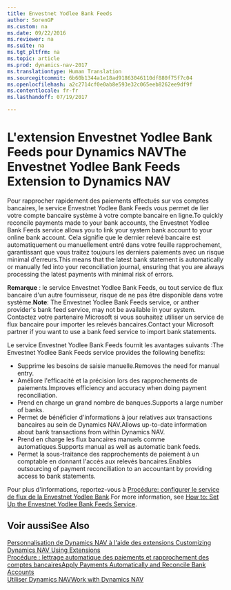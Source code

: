 ```yaml
---
title: Envestnet Yodlee Bank Feeds
author: SorenGP
ms.custom: na
ms.date: 09/22/2016
ms.reviewer: na
ms.suite: na
ms.tgt_pltfrm: na
ms.topic: article
ms.prod: dynamics-nav-2017
ms.translationtype: Human Translation
ms.sourcegitcommit: 6b60b1344a1e18ad91863046110df880f75f7c04
ms.openlocfilehash: a2c2714cf0e0ab8e593e32c065eeb8262ee9df9f
ms.contentlocale: fr-fr
ms.lasthandoff: 07/19/2017

---
```


# <a name="the-envestnet-yodlee-bank-feeds-extension-to-dynamics-nav"></a><span data-ttu-id="d5eb8-102">L'extension Envestnet Yodlee Bank Feeds pour Dynamics NAV</span><span class="sxs-lookup"><span data-stu-id="d5eb8-102">The Envestnet Yodlee Bank Feeds Extension to Dynamics NAV</span></span>
<span data-ttu-id="d5eb8-103">Pour rapprocher rapidement des paiements effectués sur vos comptes bancaires, le service Envestnet Yodlee Bank Feeds vous permet de lier votre compte bancaire système à votre compte bancaire en ligne.</span><span class="sxs-lookup"><span data-stu-id="d5eb8-103">To quickly reconcile payments made to your bank accounts, the Envestnet Yodlee Bank Feeds service allows you to link your system bank account to your online bank account.</span></span> <span data-ttu-id="d5eb8-104">Cela signifie que le dernier relevé bancaire est automatiquement ou manuellement entré dans votre feuille rapprochement, garantissant que vous traitez toujours les derniers paiements avec un risque minimal d'erreurs.</span><span class="sxs-lookup"><span data-stu-id="d5eb8-104">This means that the latest bank statement is automatically or manually fed into your reconciliation journal, ensuring that you are always processing the latest payments with minimal risk of errors.</span></span>

<span data-ttu-id="d5eb8-105">**Remarque** : le service Envestnet Yodlee Bank Feeds, ou tout service de flux bancaire d'un autre fournisseur, risque de ne pas être disponible dans votre système.</span><span class="sxs-lookup"><span data-stu-id="d5eb8-105">**Note**: The Envestnet Yodlee Bank Feeds service, or anther provider's bank feed service, may not be available in your system.</span></span> <span data-ttu-id="d5eb8-106">Contactez votre partenaire Microsoft si vous souhaitez utiliser un service de flux bancaire pour importer les relevés bancaires.</span><span class="sxs-lookup"><span data-stu-id="d5eb8-106">Contact your Microsoft partner if you want to use a bank feed service to import bank statements.</span></span>

<span data-ttu-id="d5eb8-107">Le service Envestnet Yodlee Bank Feeds fournit les avantages suivants :</span><span class="sxs-lookup"><span data-stu-id="d5eb8-107">The Envestnet Yodlee Bank Feeds service provides the following benefits:</span></span>

- <span data-ttu-id="d5eb8-108">Supprime les besoins de saisie manuelle.</span><span class="sxs-lookup"><span data-stu-id="d5eb8-108">Removes the need for manual entry.</span></span>
- <span data-ttu-id="d5eb8-109">Améliore l'efficacité et la précision lors des rapprochements de paiements.</span><span class="sxs-lookup"><span data-stu-id="d5eb8-109">Improves efficiency and accuracy when doing payment reconciliation.</span></span>
- <span data-ttu-id="d5eb8-110">Prend en charge un grand nombre de banques.</span><span class="sxs-lookup"><span data-stu-id="d5eb8-110">Supports a large number of banks.</span></span>
- <span data-ttu-id="d5eb8-111">Permet de bénéficier d'informations à jour relatives aux transactions bancaires au sein de Dynamics NAV.</span><span class="sxs-lookup"><span data-stu-id="d5eb8-111">Allows up-to-date information about bank transactions from within Dynamics NAV.</span></span>
- <span data-ttu-id="d5eb8-112">Prend en charge les flux bancaires manuels comme automatiques.</span><span class="sxs-lookup"><span data-stu-id="d5eb8-112">Supports manual as well as automatic bank feeds.</span></span>
- <span data-ttu-id="d5eb8-113">Permet la sous-traitance des rapprochements de paiement à un comptable en donnant l'accès aux relevés bancaires.</span><span class="sxs-lookup"><span data-stu-id="d5eb8-113">Enables outsourcing of payment reconciliation to an accountant by providing access to bank statements.</span></span>

<span data-ttu-id="d5eb8-114">Pour plus d'informations, reportez-vous à [Procédure: configurer le service de flux de la Envestnet Yodlee Bank](bank-how-setup-bank-statement-service.md).</span><span class="sxs-lookup"><span data-stu-id="d5eb8-114">For more information, see [How to: Set Up the Envestnet Yodlee Bank Feeds Service](bank-how-setup-bank-statement-service.md).</span></span>

## <a name="see-also"></a><span data-ttu-id="d5eb8-115">Voir aussi</span><span class="sxs-lookup"><span data-stu-id="d5eb8-115">See Also</span></span>  
<span data-ttu-id="d5eb8-116">[Personnalisation de Dynamics NAV à l'aide des extensions ](ui-extensions.md)  </span><span class="sxs-lookup"><span data-stu-id="d5eb8-116">[Customizing Dynamics NAV Using Extensions ](ui-extensions.md)  </span></span>  
[<span data-ttu-id="d5eb8-117">Procédure : lettrage automatique des paiements et rapprochement des comptes bancaires</span><span class="sxs-lookup"><span data-stu-id="d5eb8-117">Apply Payments Automatically and Reconcile Bank Accounts</span></span>](receivables-apply-payments-auto-reconcile-bank-accounts.md)  
[<span data-ttu-id="d5eb8-118">Utiliser Dynamics NAV</span><span class="sxs-lookup"><span data-stu-id="d5eb8-118">Work with Dynamics NAV</span></span>](ui-work-product.md)


